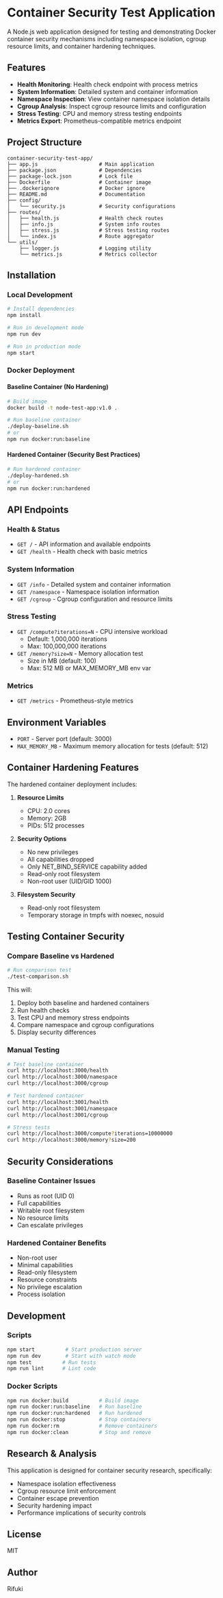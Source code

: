 # Container Security Test Application

A Node.js web application designed for testing and demonstrating Docker container security mechanisms including namespace isolation, cgroup resource limits, and container hardening techniques.

## Features

- **Health Monitoring**: Health check endpoint with process metrics
- **System Information**: Detailed system and container information
- **Namespace Inspection**: View container namespace isolation details
- **Cgroup Analysis**: Inspect cgroup resource limits and configuration
- **Stress Testing**: CPU and memory stress testing endpoints
- **Metrics Export**: Prometheus-compatible metrics endpoint

## Project Structure

```
container-security-test-app/
├── app.js                    # Main application
├── package.json              # Dependencies
├── package-lock.json         # Lock file
├── Dockerfile                # Container image
├── .dockerignore             # Docker ignore
├── README.md                 # Documentation
├── config/
│   └── security.js           # Security configurations
├── routes/
│   ├── health.js             # Health check routes
│   ├── info.js               # System info routes
│   ├── stress.js             # Stress testing routes
│   └── index.js              # Route aggregator
└── utils/
    ├── logger.js             # Logging utility
    └── metrics.js            # Metrics collector
```

## Installation

### Local Development

```bash
# Install dependencies
npm install

# Run in development mode
npm run dev

# Run in production mode
npm start
```

### Docker Deployment

#### Baseline Container (No Hardening)

```bash
# Build image
docker build -t node-test-app:v1.0 .

# Run baseline container
./deploy-baseline.sh
# or
npm run docker:run:baseline
```

#### Hardened Container (Security Best Practices)

```bash
# Run hardened container
./deploy-hardened.sh
# or
npm run docker:run:hardened
```

## API Endpoints

### Health & Status

- `GET /` - API information and available endpoints
- `GET /health` - Health check with basic metrics

### System Information

- `GET /info` - Detailed system and container information
- `GET /namespace` - Namespace isolation information
- `GET /cgroup` - Cgroup configuration and resource limits

### Stress Testing

- `GET /compute?iterations=N` - CPU intensive workload
  - Default: 1,000,000 iterations
  - Max: 100,000,000 iterations
- `GET /memory?size=N` - Memory allocation test
  - Size in MB (default: 100)
  - Max: 512 MB or MAX_MEMORY_MB env var

### Metrics

- `GET /metrics` - Prometheus-style metrics

## Environment Variables

- `PORT` - Server port (default: 3000)
- `MAX_MEMORY_MB` - Maximum memory allocation for tests (default: 512)

## Container Hardening Features

The hardened container deployment includes:

1. **Resource Limits**
   - CPU: 2.0 cores
   - Memory: 2GB
   - PIDs: 512 processes

2. **Security Options**
   - No new privileges
   - All capabilities dropped
   - Only NET_BIND_SERVICE capability added
   - Read-only root filesystem
   - Non-root user (UID/GID 1000)

3. **Filesystem Security**
   - Read-only root filesystem
   - Temporary storage in tmpfs with noexec, nosuid

## Testing Container Security

### Compare Baseline vs Hardened

```bash
# Run comparison test
./test-comparison.sh
```

This will:
1. Deploy both baseline and hardened containers
2. Run health checks
3. Test CPU and memory stress endpoints
4. Compare namespace and cgroup configurations
5. Display security differences

### Manual Testing

```bash
# Test baseline container
curl http://localhost:3000/health
curl http://localhost:3000/namespace
curl http://localhost:3000/cgroup

# Test hardened container
curl http://localhost:3001/health
curl http://localhost:3001/namespace
curl http://localhost:3001/cgroup

# Stress tests
curl http://localhost:3000/compute?iterations=10000000
curl http://localhost:3000/memory?size=200
```

## Security Considerations

### Baseline Container Issues
- Runs as root (UID 0)
- Full capabilities
- Writable root filesystem
- No resource limits
- Can escalate privileges

### Hardened Container Benefits
- Non-root user
- Minimal capabilities
- Read-only filesystem
- Resource constraints
- No privilege escalation
- Process isolation

## Development

### Scripts

```bash
npm start          # Start production server
npm run dev        # Start with watch mode
npm test          # Run tests
npm run lint      # Lint code
```

### Docker Scripts

```bash
npm run docker:build          # Build image
npm run docker:run:baseline   # Run baseline
npm run docker:run:hardened   # Run hardened
npm run docker:stop           # Stop containers
npm run docker:rm             # Remove containers
npm run docker:clean          # Stop and remove
```

## Research & Analysis

This application is designed for container security research, specifically:

- Namespace isolation effectiveness
- Cgroup resource limit enforcement
- Container escape prevention
- Security hardening impact
- Performance implications of security controls

## License

MIT

## Author

Rifuki
